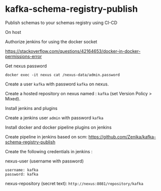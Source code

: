 # kafka-schema-registry-publish
Publish schemas to your schemas registry using CI-CD

On host

Authorize jenkins for using the docker socket

https://stackoverflow.com/questions/42164653/docker-in-docker-permissions-error

Get nexus password
```shell
docker exec -it nexus cat /nexus-data/admin.password
```

Create a user `kafka` with password `kafka` on nexus.

Create a hosted repository on nexus named : `kafka` (set Version Policy > Mixed).

Install jenkins and plugins

Create a jenkins user `admin` with password `kafka`

Install docker and docker pipeline plugins on jenkins

Create pipeline in jenkins based on scm:
https://github.com/Zenika/kafka-schema-registry-publish

Create the following credentials in jenkins :

nexus-user (username with password)

```text
username: kafka
password: kafka
```

nexus-repository (secret text): `http://nexus:8081/repository/kafka`


